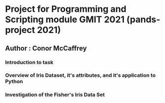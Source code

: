 # Project for Programming and Scripting module GMIT 2021 (pands-project 2021)
## Author : Conor McCaffrey

### Introduction to task

### Overview of Iris Dataset, it's attributes, and it's application to Python


### Investigation of the Fisher's Iris Data Set  